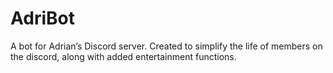 # AdriBot
A bot for Adrian’s Discord server. Created to simplify the life of members on the discord, along with added entertainment functions.
